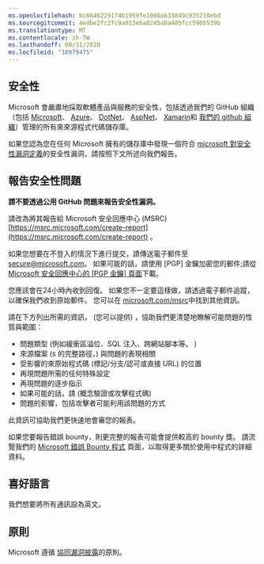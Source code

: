 ```yaml
---
ms.openlocfilehash: bc66462291f4b1959fe1080ab33849c935218ebd
ms.sourcegitcommit: 4edbe2fc2fc9a013e6a0245aba485fcc5905539b
ms.translationtype: MT
ms.contentlocale: zh-TW
ms.lasthandoff: 08/31/2020
ms.locfileid: "10979475"
---
```

<!-- BEGIN MICROSOFT SECURITY.MD V0.0.5 BLOCK -->

##  <a name="security"></a>安全性

Microsoft 會嚴肅地採取軟體產品與服務的安全性，包括透過我們的 GitHub 組織（包括 [Microsoft](https://github.com/Microsoft)、 [Azure](https://github.com/Azure)、 [DotNet](https://github.com/dotnet)、 [AspNet](https://github.com/aspnet)、 [Xamarin](https://github.com/xamarin)和 [我們的 github 組織](https://opensource.microsoft.com/)）管理的所有來來源程式代碼儲存庫。

如果您認為您在任何 Microsoft 擁有的儲存庫中發現一個符合 [microsoft 對安全性漏洞定義](https://docs.microsoft.com/en-us/previous-versions/tn-archive/cc751383(v=technet.10))的安全性漏洞，請按照下文所述向我們報告。

##  <a name="reporting-security-issues"></a>報告安全性問題

**請不要透過公用 GitHub 問題來報告安全性漏洞。**

請改為將其報告給 Microsoft 安全回應中心 (MSRC) [https://msrc.microsoft.com/create-report](https://msrc.microsoft.com/create-report) 。

如果您想要在不登入的情況下進行提交，請傳送電子郵件至 [secure@microsoft.com](mailto:secure@microsoft.com)。  如果可能的話，請使用 [PGP] 金鑰加密您的郵件;請從 [Microsoft 安全回應中心的 [PGP 金鑰] 頁面](https://www.microsoft.com/en-us/msrc/pgp-key-msrc)下載。

您應該會在24小時內收到回復。 如果您不一定要這樣做，請透過電子郵件追蹤，以確保我們收到原始郵件。 您可以在 [microsoft.com/msrc](https://www.microsoft.com/msrc)中找到其他資訊。 

請在下方列出所需的資訊， (您可以提供) ，協助我們更清楚地瞭解可能問題的性質與範圍：

  * 問題類型 (例如緩衝區溢位、SQL 注入、跨網站腳本等。 ) 
  * 來源檔案 (s 的完整路徑，) 與問題的表現相關
  * 受影響的來原始程式碼 (標記/分支/認可或直接 URL) 的位置
  * 再現問題所需的任何特殊設定
  * 再現問題的逐步指示
  * 如果可能的話，請 (概念驗證或攻擊程式碼) 
  * 問題的影響，包括攻擊者可能利用該問題的方式

此資訊可協助我們更快速地會審您的報表。

如果您要報告錯誤 bounty，則更完整的報表可能會提供較高的 bounty 獎。 請流覽我們的 [Microsoft 錯誤 Bounty 程式](https://microsoft.com/msrc/bounty) 頁面，以取得更多關於使用中程式的詳細資料。

##  <a name="preferred-languages"></a>喜好語言

我們想要將所有通訊設為英文。

##  <a name="policy"></a>原則

Microsoft 遵循 [協同漏洞披露](https://www.microsoft.com/en-us/msrc/cvd)的原則。

<!-- END MICROSOFT SECURITY.MD BLOCK -->